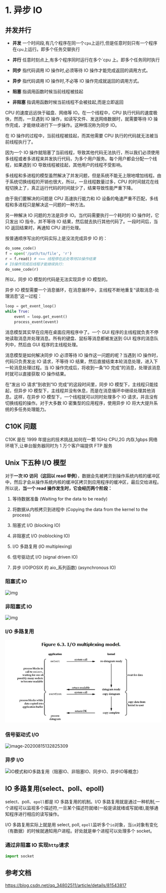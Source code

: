 # 1. 异步 IO

## 并发并行

- **并发** 一个时间段,有几个程序在同一个`cpu`上运行,但是任意时刻只有一个程序在`cpu`上运行。即多个任务交替执行

- **并行** 任意时刻点上,有多个程序同时运行在多个`cpu 上。即多个任务同时执行

- **同步** 指代码调用 IO 操作时,必须等待 IO 操作才能完成返回的调用方式。

- **异步** 指代码调用 IO 操作时,不必等 IO 操作完成就返回的调用方式。

- **阻塞** 指调用函数时候当前线程被挂起

- **非阻塞** 指调用函数时候当前线程不会被挂起,而是立即返回

CPU 的速度远远快于磁盘、网络等 IO。在一个线程中，CPU 执行代码的速度极快，然而，一旦遇到 IO 操作，如读写文件、发送网络数据时，就需要等待 IO 操作完成，才能继续进行下一步操作。这种情况称为同步 IO。

在 IO 操作的过程中，当前线程被挂起，而其他需要 CPU 执行的代码就无法被当前线程执行了。

因为一个 IO 操作就阻塞了当前线程，导致其他代码无法执行，所以我们必须使用多线程或者多进程来并发执行代码，为多个用户服务。每个用户都会分配一个线程，如果遇到 IO 导致线程被挂起，其他用户的线程不受影响。

多线程和多进程的模型虽然解决了并发问题，但是系统不能无上限地增加线程。由于系统切换线程的开销也很大，所以，一旦线程数量过多，CPU 的时间就花在线程切换上了，真正运行代码的时间就少了，结果导致性能严重下降。

由于我们要解决的问题是 CPU 高速执行能力和 IO 设备的龟速严重不匹配，多线程和多进程只是解决这一问题的一种方法。

另一种解决 IO 问题的方法是异步 IO。当代码需要执行一个耗时的 IO 操作时，它只发出 IO 指令，并不等待 IO 结果，然后就去执行其他代码了。一段时间后，当 IO 返回结果时，再通知 CPU 进行处理。

按普通顺序写出的代码实际上是没法完成异步 IO 的：

```python
do_some_code()
f = open('/path/to/file', 'r')
r = f.read() # <== 线程停在此处等待IO操作结果
# IO操作完成后线程才能继续执行:
do_some_code(r)
```

所以，同步 IO 模型的代码是无法实现异步 IO 模型的。

异步 IO 模型需要一个消息循环，在消息循环中，主线程不断地重复“读取消息-处理消息”这一过程：

```python
loop = get_event_loop()
while True:
    event = loop.get_event()
    process_event(event)
```

消息模型其实早在应用在桌面应用程序中了。一个 GUI 程序的主线程就负责不停地读取消息并处理消息。所有的键盘、鼠标等消息都被发送到 GUI 程序的消息队列中，然后由 GUI 程序的主线程处理。

消息模型是如何解决同步 IO 必须等待 IO 操作这一问题的呢？当遇到 IO 操作时，代码只负责发出 IO 请求，不等待 IO 结果，然后直接结束本轮消息处理，进入下一轮消息处理过程。当 IO 操作完成后，将收到一条“IO 完成”的消息，处理该消息时就可以直接获取 IO 操作结果。

在“发出 IO 请求”到收到“IO 完成”的这段时间里，同步 IO 模型下，主线程只能挂起，但异步 IO 模型下，主线程并没有休息，而是在消息循环中继续处理其他消息。这样，在异步 IO 模型下，一个线程就可以同时处理多个 IO 请求，并且没有切换线程的操作。对于大多数 IO 密集型的应用程序，使用异步 IO 将大大提升系统的多任务处理能力。

## C10K 问题

C10K 是在 1999 年提出的技术挑战,如何在一颗 1GHz CPU,2G 内存,1gbps 网络环境下,让单台服务器同时为 1 万个客户端提供 FTP 服务

## Unix 下五种 I/O 模型

对于**一次 IO 访问（这回以 read 举例）**，数据会先被拷贝到操作系统内核的缓冲区中，然后才会从操作系统内核的缓冲区拷贝到应用程序的缓冲区，最后交给进程。所以说，**当一个 read 操作发生时，它会经历两个阶段：**

1. 等待数据准备 (Waiting for the data to be ready)

2. 将数据从内核拷贝到进程中 (Copying the data from the kernel to the process)

3. 阻塞式 I/O (blocking IO)
4. 非阻塞式 I/O (noblocking IO)
5. I/O 多路复用 (IO multiplexing)
6. 信号驱动式 I/O (signal driven IO)
7. 异步 I/O(POSIX 的 aio\_系列函数) (asynchronous IO)

### 阻塞式 IO

![img](image/p01/20180228152517965.png)

### 非阻塞式 IO

![img](image/p01/2018022815255762.png)

### I/O 多路复用

![img](image/p01/11319096-c3fd7c0bf3904dfa.png)

### 信号驱动式 I/O

![image-20200815132825309](image/p01/20200815132825309.png)

### 异步 I/O

![IO模式和IO多路复用（阻塞IO、非阻塞IO、同步IO、异步IO等概念）](image/p01/1533441127787915c533354.png)

## IO 多路复用(select、poll、epoll)

select、poll、`epoll`都是 IO 多路复用的机制。I/O 多路复用就是通过一种机制,一个进程可以监视多个描述符,一旦某个描述符就绪(一般是读就绪或写就绪),能够通知程序进行相应的读写操作。

I/O 多路复用实际上就是用 select, poll, `epoll`监听多个`io`对象，当`io`对象有变化（有数据）的时候就通知用户进程。好处就是单个进程可以处理多个 socket。

### 通过非阻塞 IO 实现`http`请求

```python
import socket
```

## 参考文档

https://blog.csdn.net/qq_34802511/article/details/81543817
